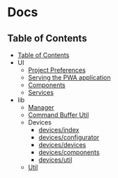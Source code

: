 # Docs

## Table of Contents

- [Table of Contents](#table-of-contents)
- UI
  - [Project Preferences](./project-preferences.md)
  - [Serving the PWA application](./pwa-info.md)
  - [Components](./components.md)
  - [Services](./services.md)
- lib
  - [Manager](./lib-manager.md)
  - [Command Buffer Util](./command-buffer.md)
  - Devices
    - [devices/index](./lib-devices-index.md)
    - [devices/configurator](./lib-devices-configurator.md)
    - [devices/devices](./lib-devices-devices.md)
    - [devices/components](./lib-devices-components.md)
    - [devices/util](./lib-devices-util.md)
  - [Util](./lib-util.md)
